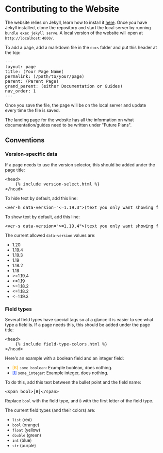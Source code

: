 # Contributing to the Website

The website relies on Jekyll, learn how to install it [here](https://jekyllrb.com/docs/installation/). Once you have Jekyll installed, clone the repository and start the local server by running `bundle exec jekyll serve`. A local version of the website will open at `http://localhost:4000/`.


To add a page, add a markdown file in the `docs` folder and put this header at the top:

<pre>
---
layout: page
title: (Your Page Name)
permalink: (/path/to/your/page)
parent: (Parent Page)
grand_parent: (either Documentation or Guides)
nav_order: 1
---
</pre>

Once you save the file, the page will be on the local server and update every time the file is saved.

The landing page for the website has all the information on what documentation/guides need to be written under "Future Plans".

## Conventions

### Version-specific data

If a page needs to use the version selector, this should be added under the page title:

<pre>
&lt;head>
    {% include version-select.html %}
&lt;/head>
</pre>

To hide text by default, add this line:
<pre>
&lt;ver-h data-version="<=1.19.3">(text you only want showing for 1.19.3 and below)&lt;/ver-h>
</pre>

To show text by default, add this line:
<pre>
&lt;ver-s data-version=">=1.19.4">(text you only want showing for 1.19.4 and above)&lt;/ver-s>
</pre>

The current allowed `data-version` values are:
- 1.20
- 1.19.4
- 1.19.3
- 1.19
- 1.18.2
- 1.18
- \>=1.19.4
- \>=1.19
- \>=1.18.2
- <=1.18.2
- <=1.19.3

### Field types

Several field types have special tags so at a glance it is easier to see what type a field is. If a page needs this, this should be added under the page title:

<pre>
&lt;head>
    {% include field-type-colors.html %}
&lt;/head>
</pre>

 Here's an example with a boolean field and an integer field:

* <span style="color: #FEC856;font-weight:bold">[B]</span> `some_boolean`: Example boolean, does nothing.
* <span style="color: #5573FF;font-weight:bold">[I]</span> `some_integer`: Example integer, does nothing.

To do this, add this text between the bullet point and the field name:
<pre>
&lt;span bool>[B]&lt;/span>
</pre>

Replace `bool` with the field type, and `B` with the first letter of the field type.

The current field types (and their colors) are:

- `list` (red)
- `bool` (orange)
- `float` (yellow)
- `double` (green)
- `int` (blue)
- `str` (purple)